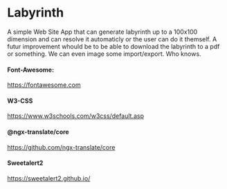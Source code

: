 # Labyrinth
A simple Web Site App that can generate labyrinth up to a 100x100 dimension and can resolve it automaticly or the user can do it themself.
A futur improvement whould be to be able to download the labyrinth to a pdf or something. We can even image some import/export. Who knows.

#### Font-Awesome: 
https://fontawesome.com
#### W3-CSS
https://www.w3schools.com/w3css/default.asp
#### @ngx-translate/core
https://github.com/ngx-translate/core
#### Sweetalert2
https://sweetalert2.github.io/

